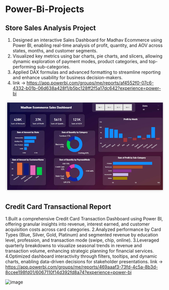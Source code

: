 # Power-Bi-Projects
## Store Sales Analysis Project
1. Designed an interactive Sales Dashboard for Madhav Ecommerce using Power BI, enabling real-time analysis of profit, quantity, and AOV across states, months, and customer segments.
2. Visualized key metrics using bar charts, pie charts, and slicers, allowing dynamic exploration of payment modes, product categories, and top-performing sub-categories.
3. Applied DAX formulas and advanced formatting to streamline reporting and enhance usability for business decision-makers.
4. link -> https://app.powerbi.com/groups/me/reports/af4552f0-07c6-4332-b01b-06d638a428f1/b5bc128ff2f5a17dc642?experience=power-bi
   
![image](https://github.com/Ashish-Sahu12/Data-Analysis-Projects/blob/ba42c8780925a59e9bdf7f78d8d5848ee58cdac4/Screenshot%202025-07-24%20173759.png)

## Credit Card Transactional Report
1.Built a comprehensive Credit Card Transaction Dashboard using Power BI, offering granular insights into revenue, interest earned, and customer acquisition costs across card categories.
2.Analyzed performance by Card Types (Blue, Silver, Gold, Platinum) and segmented revenue by education level, profession, and transaction mode (swipe, chip, online).
3.Leveraged quarterly breakdowns to visualize seasonal trends in revenue and transaction volume, enhancing strategic planning for financial services.
4.Optimized dashboard interactivity through filters, tooltips, and dynamic charts, enabling data-driven decisions for stakeholder presentations.
 link -> https://app.powerbi.com/groups/me/reports/469aaaf3-73fd-4c5a-8b3d-8ccee198fd01/6067110f14d392fd8a74?experience=power-bi

 ![image]()
